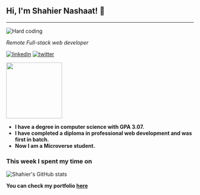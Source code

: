 ## Hi, I'm Shahier Nashaat! :wave:
-----------------------------------------------------------------------------------------------------------------------------------------------------------------------------------

![Hard coding](https://www.reactiongifs.us/wp-content/uploads/2018/06/giphy-2-1.gif)

*Remote Full-stack web developer*

[![linkedin](https://img.shields.io/badge/LinkedIn-0077B5?style=for-the-badge&logo=linkedin&logoColor=white)](https://www.linkedin.com/in/shahier-nashaat-73519313a/)
[![twitter](https://img.shields.io/badge/Twitter-1DA1F2?style=for-the-badge&logo=twitter&logoColor=white)](https://twitter.com/ShahierN)


<img src="https://raw.githubusercontent.com/gist/UddeshJain/90646446c86e45c494d6e69bfc3005f1/raw/b15bee8a8b85f8740795b92c1878ab8ed9ec2204/About%20Me.gif" width="150px" >

- **I have a degree in computer science with GPA 3.07.**
- **I have completed a diploma in professional web development and was first in batch.**
- **Now I am a Microverse student.**

### This week I spent my time on

![Shahier's GitHub stats](https://github-readme-stats.vercel.app/api?username=ShahierNashaat&show_icons=true&theme=radical)


**You can check my portfolio [here](https://shahiernashaat.github.io/Portfolio/)**
